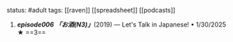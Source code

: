 status: #adult 
tags: [[raven]] [[spreadsheet]] [[podcasts]]

1. ***episode006 「お酒(N3)」***(2019) — Let's Talk in Japanese! • 1/30/2025 ★ ==3==